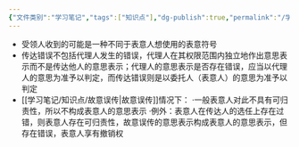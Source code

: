 ```yaml
---
{"文件类别":"学习笔记","tags":["知识点"],"dg-publish":true,"permalink":"/学习笔记/知识点/传达错误/","dgPassFrontmatter":true}
---
```



- 受领人收到的可能是一种不同于表意人想使用的表意符号
- 传达错误不包括代理人发生的错误，代理人在其权限范围内独立地作出意思表示而不是传达他人的意思表示；代理人的意思表示是否存在错误，应当以代理人的意思为准予以判定，而传达错误则是以委托人（表意人）的意思为准予以判定
-  [[学习笔记/知识点/故意误传\|故意误传]]情况下：
·⼀般表意人对此不具有可归责性，所以不构成表意人的意思表示
·例外：表意人在传达人的选任上存在过错，则表意人存在可归责性，故意误传的意思表示构成表意人的意思表示，但存在错误，表意人享有撤销权